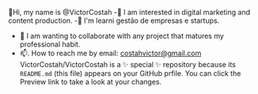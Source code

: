    👋Hi, my name is @VictorCostah 
-👀 I am interested in digital marketing and content production.
-🌱 I'm learni  gestão de empresas e startups.
- 💞️ I am wanting to collaborate with any project that matures my professional habit.
- 📫. How to reach me by email: costahvictor@gmail.com
VictorCostah/VictorCostah is a ✨ special ✨ repository because its `README.md` (this file) appears on your GitHub prfile.
You can click the Preview link to take a look at your changes.
